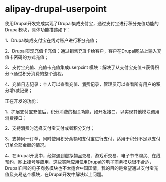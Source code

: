 # alipay-drupal-userpoint
使用Drupal开发完成实现了Drupal集成支付宝，通过支付宝进行积分充值功能的Drupal模块，具体功能描述如下：

1、Drupal集成支付宝在线对账户进行积分充值；

2、Drupal实现充值卡充值：通过销售充值卡给客户，客户在Drupal网站上输入充值卡密码的方式充值；

3、支付宝充值、充值卡充值集成userpoint 模块：解决了从支付宝充值->获得积分->通过积分消费的整个流程。

4、充值日志记录：个人可以查看充值、消费记录，管理员可以查看所有用户的积分增/减记录；

正在开发的功能：

1、扩展支付宝充值后，积分消费的相关功能，如开发接口，以实现其他模块调用消费接口；

2、支持消费时选择支付宝支付或者积分支付；

3、支持同一订单，同时使用积分余额和支付宝进行支付，适用于积分不足以支付订单全部金额的情况。

4、在drupal开发中，经常遇到虚拟物品交易、游戏币交易、电子书书购买、在线预约、网上挂号等应用，这些实际应用使用Drupal的电子商务模块很不合适，Drupal自带的电子商务模块也不太适合中国国情，我的目的是希望通过支付宝充值及交易这个模块，在Drupal开发中解决以上问题。
